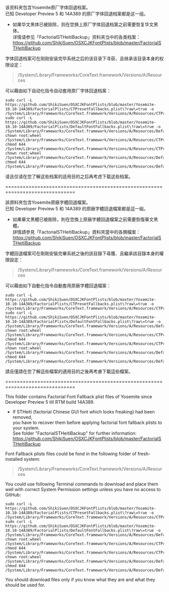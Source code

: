 该资料夹包含Yosemite原厂字体回退档案。<br>
已知 Developer Preview 5 和 14A389 的原厂字体回退档案都是这一组。<br>

- 如果华文黑体已被刚除，则在您换上原厂字体回退档案之前需要恢复华文黑体。<br>
详情请参见「FactorialSTHeitiBackup」资料夹当中的各类档案：<br>
https://github.com/ShikiSuen/OSXCJKFontPlists/blob/master/FactorialSTHeitiBackup<br>

字体回退档案可在刚刚安装完毕系统之后的该目录下寻获、且继承该目录本身的权限设定：<br>
> /System/Library/Frameworks/CoreText.framework/Versions/A/Resources<br>

可以藉由如下自动化指令自动套用原厂字体回退档案：<br>
<pre><code>sudo curl -L https://github.com/ShikiSuen/OSXCJKFontPlists/blob/master/Yosemite-10.10-14A389/FactorialPlists/CTPresetFallbacks.plist\?raw\=true -o /System/Library/Frameworks/CoreText.framework/Versions/A/Resources/CTPresetFallbacks.plist
sudo curl -L https://github.com/ShikiSuen/OSXCJKFontPlists/blob/master/Yosemite-10.10-14A389/FactorialPlists/DefaultFontFallbacks.plist\?raw\=true -o /System/Library/Frameworks/CoreText.framework/Versions/A/Resources/DefaultFontFallbacks.plist
chown root:wheel /System/Library/Frameworks/CoreText.framework/Versions/A/Resources/CTPresetFallbacks.plist
chmod 644 /System/Library/Frameworks/CoreText.framework/Versions/A/Resources/CTPresetFallbacks.plist
chown root:wheel /System/Library/Frameworks/CoreText.framework/Versions/A/Resources/DefaultFontFallbacks.plist
chmod 644 /System/Library/Frameworks/CoreText.framework/Versions/A/Resources/DefaultFontFallbacks.plist</code></pre>

请且仅请在您了解这些档案的适用目的之后再考虑下载这些档案。<br>

==============================================================================<br>

該資料夾包含Yosemite原廠字體回退檔案。<br>
已知 Developer Preview 5 和 14A389 的原廠字體回退檔案都是這一組。<br>

- 如果華文黑體已被剛除，則在您換上原廠字體回退檔案之前需要恢復華文黑體。<br>
詳情請參見「FactorialSTHeitiBackup」資料夾當中的各類檔案：<br>
https://github.com/ShikiSuen/OSXCJKFontPlists/blob/master/FactorialSTHeitiBackup<br>

字體回退檔案可在剛剛安裝完畢系統之後的該目錄下尋獲、且繼承該目錄本身的權限設定：<br>
> /System/Library/Frameworks/CoreText.framework/Versions/A/Resources<br>

可以藉由如下自動化指令自動套用原廠字體回退檔案：<br>
<pre><code>sudo curl -L https://github.com/ShikiSuen/OSXCJKFontPlists/blob/master/Yosemite-10.10-14A389/FactorialPlists/CTPresetFallbacks.plist\?raw\=true -o /System/Library/Frameworks/CoreText.framework/Versions/A/Resources/CTPresetFallbacks.plist
sudo curl -L https://github.com/ShikiSuen/OSXCJKFontPlists/blob/master/Yosemite-10.10-14A389/FactorialPlists/DefaultFontFallbacks.plist\?raw\=true -o /System/Library/Frameworks/CoreText.framework/Versions/A/Resources/DefaultFontFallbacks.plist
chown root:wheel /System/Library/Frameworks/CoreText.framework/Versions/A/Resources/CTPresetFallbacks.plist
chmod 644 /System/Library/Frameworks/CoreText.framework/Versions/A/Resources/CTPresetFallbacks.plist
chown root:wheel /System/Library/Frameworks/CoreText.framework/Versions/A/Resources/DefaultFontFallbacks.plist
chmod 644 /System/Library/Frameworks/CoreText.framework/Versions/A/Resources/DefaultFontFallbacks.plist</code></pre>

請且僅請在您了解這些檔案的適用目的之後再考慮下載這些檔案。<br>

==============================================================================<br>

This folder contains Factorial Font Fallback plist files of Yosemite since Developer Preview 5 till RTM build 14A389.<br>

- If STHeiti (factorial Chinese GUI font which looks freaking) had been removed,<br>
you have to recover them before applying factorial font fallback plists to your system.<br>
See folder "FactorialSTHeitiBackup" for further information:<br>
https://github.com/ShikiSuen/OSXCJKFontPlists/blob/master/FactorialSTHeitiBackup<br>

Font Fallback plists files could be fond in the following folder of fresh-installed system:<br>
> /System/Library/Frameworks/CoreText.framework/Versions/A/Resources<br>

You could use following Terminal commands to download and place them well with correct System Permission settings unless you have no access to GitHub:<br>
<pre><code>sudo curl -L https://github.com/ShikiSuen/OSXCJKFontPlists/blob/master/Yosemite-10.10-14A389/FactorialPlists/CTPresetFallbacks.plist\?raw\=true -o /System/Library/Frameworks/CoreText.framework/Versions/A/Resources/CTPresetFallbacks.plist
sudo curl -L https://github.com/ShikiSuen/OSXCJKFontPlists/blob/master/Yosemite-10.10-14A389/FactorialPlists/DefaultFontFallbacks.plist\?raw\=true -o /System/Library/Frameworks/CoreText.framework/Versions/A/Resources/DefaultFontFallbacks.plist
chown root:wheel /System/Library/Frameworks/CoreText.framework/Versions/A/Resources/CTPresetFallbacks.plist
chmod 644 /System/Library/Frameworks/CoreText.framework/Versions/A/Resources/CTPresetFallbacks.plist
chown root:wheel /System/Library/Frameworks/CoreText.framework/Versions/A/Resources/DefaultFontFallbacks.plist
chmod 644 /System/Library/Frameworks/CoreText.framework/Versions/A/Resources/DefaultFontFallbacks.plist</code></pre>

You should download files only if you know what they are and what they should be used for.<br>